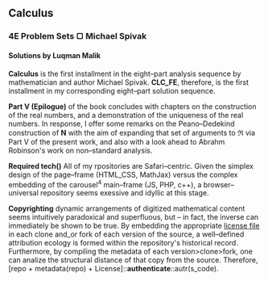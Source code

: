 ## Calculus
### 4E Problem Sets &#9634; Michael Spivak
#### Solutions by Luqman Malik

__Calculus__ is the first installment in the eight–part analysis sequence by mathematician and author Michael Spivak. __CLC_FE__, therefore, is the first installment in my corresponding eight–part solution sequence.

__Part V (Epilogue)__ of the book concludes with chapters on the construction of the real numbers, and a demonstration of the uniqueness of the real numbers. In response, I offer some remarks on the Peano–Dedekind construction of **N** with the aim of expanding that set of arguments to **&real;** via Part V of the present work, and also with a look ahead to Abrahm Robinson's work on non–standard analysis.

__Required tech()__ All of my rpositories are Safari–centric. Given the simplex design of the page–frame (HTML_CSS, MathJax) versus the complex embedding of the carousel<sup>4</sup> main–frame (JS, PHP, c++), a browser–universal repository seems exessive and idyllic at this stage.

**Copyrighting** dynamic arrangements of digitized mathematical content seems intuitively paradoxical and superfluous, but – in fact, the inverse can immediately be shown to be true. By embedding the appropriate [license file](https://choosealicense.com "OSL") in each clone and_or fork of each version of the source, a well–defined attribution ecology is formed within the repository's historical record. Furthermore, by compiling the metadata of each version>clone>fork, one can analize the structural distance of that copy from the source. Therefore, [repo + metadata(repo) + License]::**authenticate**::autr(s_code).
